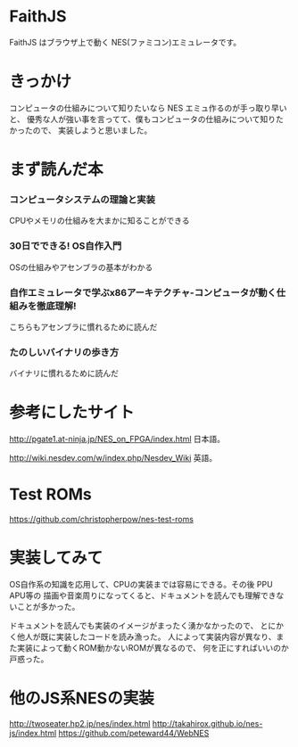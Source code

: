 # FaithJS
FaithJS はブラウザ上で動く NES(ファミコン)エミュレータです。

# きっかけ
コンピュータの仕組みについて知りたいなら NES エミュ作るのが手っ取り早いと、
優秀な人が強い事を言ってて、僕もコンピュータの仕組みについて知りたかったので、
実装しようと思いました。

# まず読んだ本
### コンピュータシステムの理論と実装
CPUやメモリの仕組みを大まかに知ることができる
### 30日でできる! OS自作入門
OSの仕組みやアセンブラの基本がわかる
### 自作エミュレータで学ぶx86アーキテクチャ-コンピュータが動く仕組みを徹底理解!
こちらもアセンブラに慣れるために読んだ
### たのしいバイナリの歩き方
バイナリに慣れるために読んだ

# 参考にしたサイト

http://pgate1.at-ninja.jp/NES_on_FPGA/index.html 
日本語。 

http://wiki.nesdev.com/w/index.php/Nesdev_Wiki 
英語。 

# Test ROMs
https://github.com/christopherpow/nes-test-roms

# 実装してみて
OS自作系の知識を応用して、CPUの実装までは容易にできる。その後 PPU APU等の
描画や音楽周りになってくると、ドキュメントを読んでも理解できないことが多かった。

ドキュメントを読んでも実装のイメージがまったく湧かなかったので、
とにかく他人が既に実装したコードを読み漁った。
人によって実装内容が異なり、また実装によって動くROM動かないROMが異なるので、
何を正にすればいいのか戸惑った。

# 他のJS系NESの実装
http://twoseater.hp2.jp/nes/index.html 
http://takahirox.github.io/nes-js/index.html 
https://github.com/peteward44/WebNES